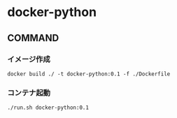 # docker-python

## COMMAND

### イメージ作成
```
docker build ./ -t docker-python:0.1 -f ./Dockerfile
```

### コンテナ起動
```
./run.sh docker-python:0.1
```
